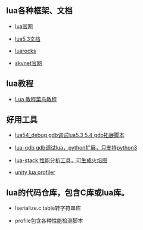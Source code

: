 ## lua各种框架、文档
* [lua官网](https://www.lua.org/)
 
* [lua5.3文档](https://www.runoob.com/manual/lua53doc/manual.html#pdf-table.sort)

* [luarocks](https://luarocks.org/)

* [skynet官网](https://github.com/cloudwu/skynet)

## lua教程

* [Lua 教程菜鸟教程](https://www.runoob.com/lua/lua-tutorial.html)

## 好用工具

* [lua54_debug gdb调试lua5.3 5.4 gdb拓展脚本](https://github.com/yuanfengyun/lualib/blob/master/lua54_debug.sh)

* [lua-gdb gdb调试lua，python扩展，只支持python3](https://github.com/xjdrew/lua-gdb)

* [lua-stack 性能分析工具，可生成火焰图](https://gitee.com/lindx-code/lua-stack)

* [unity lua profiler](https://github.com/leinlin/Miku-LuaProfiler)

## lua的代码仓库，包含C库或lua库。

* lserialize.c table转字符串库
  
* profile包含各种性能检测脚本
